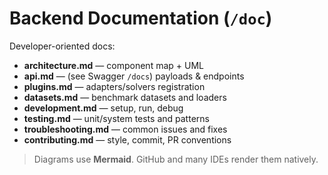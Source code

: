 # Backend Documentation (`/doc`)

Developer-oriented docs:

- **architecture.md** — component map + UML
- **api.md** — (see Swagger `/docs`) payloads & endpoints
- **plugins.md** — adapters/solvers registration
- **datasets.md** — benchmark datasets and loaders
- **development.md** — setup, run, debug
- **testing.md** — unit/system tests and patterns
- **troubleshooting.md** — common issues and fixes
- **contributing.md** — style, commit, PR conventions

> Diagrams use **Mermaid**. GitHub and many IDEs render them natively.